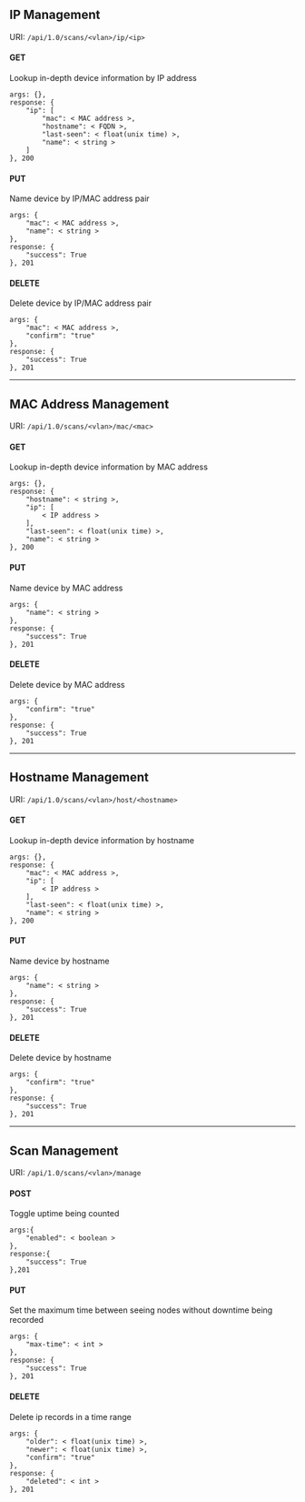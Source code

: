 ## IP Management

URI: `/api/1.0/scans/<vlan>/ip/<ip>`

#### GET
Lookup in-depth device information by IP address
```
args: {},
response: {
    "ip": [
        "mac": < MAC address >,
        "hostname": < FQDN >,
        "last-seen": < float(unix time) >,
        "name": < string >
    ]
}, 200
```
#### PUT
Name device by IP/MAC address pair
```
args: {
    "mac": < MAC address >,
    "name": < string >
},
response: {
    "success": True
}, 201
```
#### DELETE
Delete device by IP/MAC address pair
```
args: {
    "mac": < MAC address >,
    "confirm": "true"
},
response: {
    "success": True
}, 201
```

---

## MAC Address Management

URI: `/api/1.0/scans/<vlan>/mac/<mac>`

#### GET
Lookup in-depth device information by MAC address
```
args: {},
response: {
    "hostname": < string >,
    "ip": [
        < IP address >
    ],
    "last-seen": < float(unix time) >,
    "name": < string >
}, 200
```
#### PUT
Name device by MAC address
```
args: {
    "name": < string >
},
response: {
    "success": True
}, 201
```
#### DELETE
Delete device by MAC address
```
args: {
    "confirm": "true"
},
response: {
    "success": True
}, 201
```

---

## Hostname Management

URI: `/api/1.0/scans/<vlan>/host/<hostname>`

#### GET
Lookup in-depth device information by hostname
```
args: {},
response: {
    "mac": < MAC address >,
    "ip": [
        < IP address >
    ],
    "last-seen": < float(unix time) >,
    "name": < string >
}, 200
```
#### PUT
Name device by hostname
```
args: {
    "name": < string >
},
response: {
    "success": True
}, 201
```
#### DELETE
Delete device by hostname
```
args: {
    "confirm": "true"
},
response: {
    "success": True
}, 201
```

---

## Scan Management

URI: `/api/1.0/scans/<vlan>/manage`

#### POST
Toggle uptime being counted
```
args:{
    "enabled": < boolean >
},
response:{
    "success": True
},201
```
#### PUT
Set the maximum time between seeing nodes without downtime being recorded
```
args: {
    "max-time": < int >
},
response: {
    "success": True
}, 201
```
#### DELETE
Delete ip records in a time range
```
args: {
    "older": < float(unix time) >,
    "newer": < float(unix time) >,
    "confirm": "true"
},
response: {
    "deleted": < int >
}, 201
```